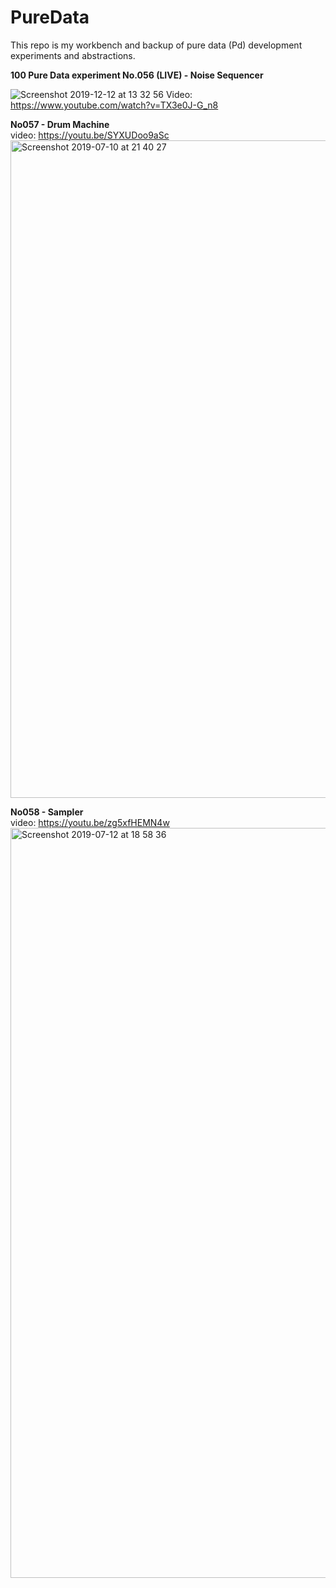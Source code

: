 # PureData 
This repo is my workbench and backup of pure data (Pd) development experiments and abstractions.

**100 Pure Data experiment No.056 (LIVE) - Noise Sequencer**

![Screenshot 2019-12-12 at 13 32 56](https://user-images.githubusercontent.com/20823082/70712590-6290cf00-1ce4-11ea-9630-0d25be2f0e4f.png)
Video: https://www.youtube.com/watch?v=TX3e0J-G_n8


**No057 - Drum Machine** <br>
video: https://youtu.be/SYXUDoo9aSc
<img width="1052" alt="Screenshot 2019-07-10 at 21 40 27" src="https://user-images.githubusercontent.com/20823082/60999477-8cbc1a80-a35b-11e9-802b-f82e1c1e0a79.png">

**No058 - Sampler** <br>
video: https://youtu.be/zg5xfHEMN4w
<img width="1200" alt="Screenshot 2019-07-12 at 18 58 36" src="https://user-images.githubusercontent.com/20823082/61145293-599e9600-a4d7-11e9-85ad-cae36eb8562e.png">
